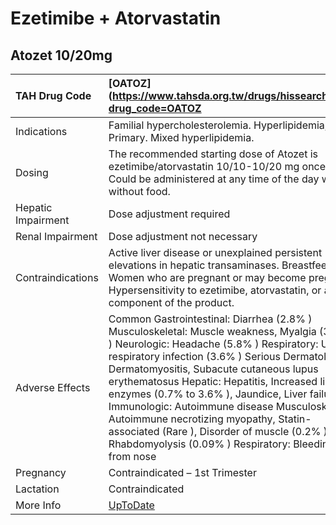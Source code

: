 # Ezetimibe + Atorvastatin

## Atozet 10/20mg

| TAH Drug Code      | [OATOZ](https://www.tahsda.org.tw/drugs/hissearch.php?drug_code=OATOZ                                                                                                                                                                                                                                                                                                                                                                                                                                                                         |
|:-------------------|:----------------------------------------------------------------------------------------------------------------------------------------------------------------------------------------------------------------------------------------------------------------------------------------------------------------------------------------------------------------------------------------------------------------------------------------------------------------------------------------------------------------------------------------------|
| Indications        | Familial hypercholesterolemia. Hyperlipidemia, Primary. Mixed hyperlipidemia.                                                                                                                                                                                                                                                                                                                                                                                                                                                                 |
| Dosing             | The recommended starting dose of Atozet is ezetimibe/atorvastatin 10/10-10/20 mg once daily. Could be administered at any time of the day with or without food.                                                                                                                                                                                                                                                                                                                                                                               |
| Hepatic Impairment | Dose adjustment required                                                                                                                                                                                                                                                                                                                                                                                                                                                                                                                      |
| Renal Impairment   | Dose adjustment not necessary                                                                                                                                                                                                                                                                                                                                                                                                                                                                                                                 |
| Contraindications  | Active liver disease or unexplained persistent elevations in hepatic transaminases. Breastfeeding. Women who are pregnant or may become pregnant. Hypersensitivity to ezetimibe, atorvastatin, or any component of the product.                                                                                                                                                                                                                                                                                                               |
| Adverse Effects    | Common Gastrointestinal: Diarrhea (2.8% ) Musculoskeletal: Muscle weakness, Myalgia (3.6% ) Neurologic: Headache (5.8% ) Respiratory: Upper respiratory infection (3.6% ) Serious Dermatologic: Dermatomyositis, Subacute cutaneous lupus erythematosus Hepatic: Hepatitis, Increased liver enzymes (0.7% to 3.6% ), Jaundice, Liver failure Immunologic: Autoimmune disease Musculoskeletal: Autoimmune necrotizing myopathy, Statin-associated (Rare ), Disorder of muscle (0.2% ), Rhabdomyolysis (0.09% ) Respiratory: Bleeding from nose |
| Pregnancy          | Contraindicated – 1st Trimester                                                                                                                                                                                                                                                                                                                                                                                                                                                                                                               |
| Lactation          | Contraindicated                                                                                                                                                                                                                                                                                                                                                                                                                                                                                                                               |
| More Info          | [UpToDate](https://www.uptodate.com/contents/ezetimibe-and-atorvastatin-drug-information)                                                                                                                                                                                                                                                                                                                                                                                                                                                     |

